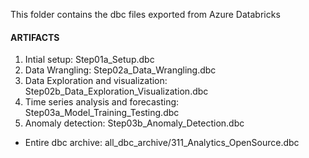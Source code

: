 This folder contains the dbc files exported from Azure Databricks

#### ARTIFACTS
1. Intial setup: Step01a_Setup.dbc
2. Data Wrangling: Step02a_Data_Wrangling.dbc
3. Data Exploration and visualization:	 Step02b_Data_Exploration_Visualization.dbc
4. Time series analysis and forecasting:	Step03a_Model_Training_Testing.dbc
5. Anomaly detection: Step03b_Anomaly_Detection.dbc

* Entire dbc archive: all_dbc_archive/311_Analytics_OpenSource.dbc
